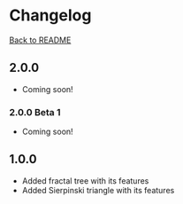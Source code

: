 # Changelog

[Back to README](README.md)

## 2.0.0
- Coming soon!

### 2.0.0 Beta 1
- Coming soon!

## 1.0.0
- Added fractal tree with its features
- Added Sierpinski triangle with its features